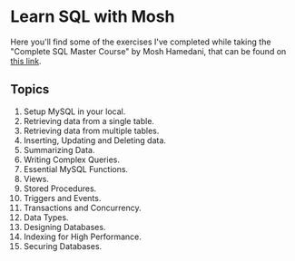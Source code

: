 # Learn SQL with Mosh

Here you'll find some of the exercises I've completed while taking the "Complete SQL Master Course" by Mosh Hamedani, that can be found on [this link](https://codewithmosh.com/p/complete-sql-mastery).

## Topics

1. Setup MySQL in your local.
2. Retrieving data from a single table.
3. Retrieving data from multiple tables.
4. Inserting, Updating and Deleting data.
5. Summarizing Data.
6. Writing Complex Queries.
7. Essential MySQL Functions.
8. Views.
9. Stored Procedures.
10. Triggers and Events.
11. Transactions and Concurrency.
12. Data Types.
13. Designing Databases.
14. Indexing for High Performance.
15. Securing Databases.
